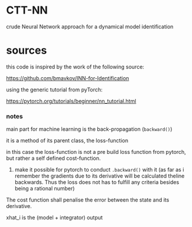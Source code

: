 # CTT-NN
crude Neural Network approach for a dynamical model identification

# sources

this code is inspired by the work of the following source:

https://github.com/bmavkov/INN-for-Identification

using the generic tutorial from pyTorch:

https://pytorch.org/tutorials/beginner/nn_tutorial.html

### notes

main part for machine learning is the back-propagation (`backward()`)

it is a method of its parent class, the loss-function

in this case the loss-function is not a pre build loss function from pytorch, but rather a self defined cost-function.

1. make it possible for pytorch to conduct `.backward()` with it
(as far as i remember the gradients due to its derivative will be calculated theline backwards. Thus the loss does not has to fulfill any criteria besides being a rational number)

The cost function shall penalise the error between the state and its derivative.

xhat_i is the (model + integrator) output 


